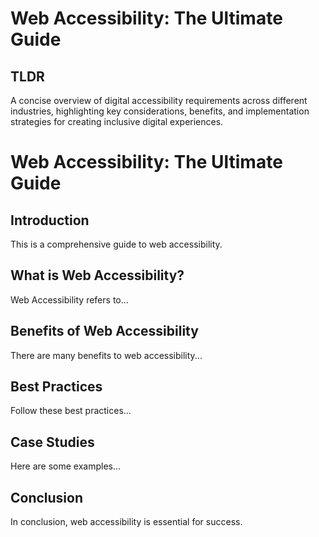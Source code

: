 # Web Accessibility: The Ultimate Guide

## TLDR
A concise overview of digital accessibility requirements across different industries, highlighting key considerations, benefits, and implementation strategies for creating inclusive digital experiences.

# Web Accessibility: The Ultimate Guide

## Introduction
This is a comprehensive guide to web accessibility.

## What is Web Accessibility?
Web Accessibility refers to...

## Benefits of Web Accessibility
There are many benefits to web accessibility...

## Best Practices
Follow these best practices...

## Case Studies
Here are some examples...

## Conclusion
In conclusion, web accessibility is essential for success.
